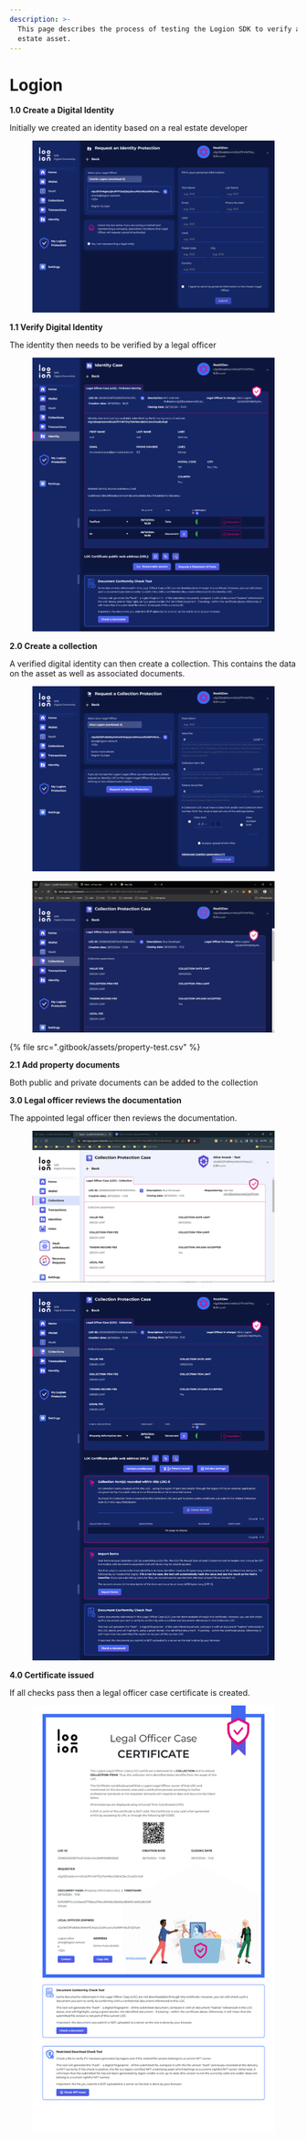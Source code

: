```yaml
---
description: >-
  This page describes the process of testing the Logion SDK to verify a real
  estate asset.
---
```


# Logion

**1.0 Create a Digital Identity**

Initially we created an identity based on a real estate developer

<figure><img src=".gitbook/assets/screencapture-test-app-logion-network-user-loc-identity-request-2024-10-29-05_12_30.png" alt=""><figcaption></figcaption></figure>

**1.1 Verify Digital Identity**

The identity then needs to be verified by a legal officer

<figure><img src=".gitbook/assets/screencapture-test-app-logion-network-user-loc-identity-e393ba4a-163d-42ad-a723-d17c31d71521-2024-10-29-05_13_40.png" alt=""><figcaption></figcaption></figure>

**2.0 Create a collection**

A verified digital identity can then create a collection. This contains the data on the asset as well as associated documents.

<figure><img src=".gitbook/assets/screencapture-test-app-logion-network-user-loc-collection-request-2024-10-29-05_14_06.png" alt=""><figcaption></figcaption></figure>

<figure><img src=".gitbook/assets/image1 (1).png" alt=""><figcaption></figcaption></figure>

{% file src=".gitbook/assets/property-test.csv" %}

**2.1 Add property documents**

Both public and private documents can be added to the collection



**3.0 Legal officer reviews the documentation**

The appointed legal officer then reviews the documentation.

<figure><img src=".gitbook/assets/image0.png" alt=""><figcaption></figcaption></figure>

<figure><img src=".gitbook/assets/screencapture-test-app-logion-network-user-loc-collection-c09113ea-88f0-4226-bcd9-04ca645ade23-2024-10-29-05_14_38.png" alt=""><figcaption></figcaption></figure>

**4.0 Certificate issued**

If all checks pass then a legal officer case certificate is created.

<figure><img src=".gitbook/assets/screencapture-test-app-logion-network-public-certificate-255965062182744311246443426991058902563-2024-10-28-12_25_34.png" alt=""><figcaption></figcaption></figure>

